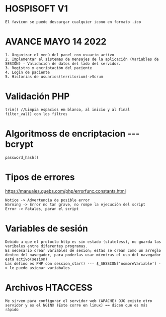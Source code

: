 # HOSPISOFT V1

    El favicon se puede descargar cualquier icono en formato .ico

# AVANCE MAYO 14 2022
    1. Organizar el menú del panel con usuario activo
    2. Implementar el sistemas de mensajes de la aplicación (Variables de SESIÓN) - Validación de datos del lado del servidor.
    3. Registro y encriptación del paciente
    4. Login de paciente
    5. Historias de usuarios(territorium)->Scrum

# Validación PHP

    trim() //Limpia espacios em blanco, al inicio y al final
    filter_val() con los filtros

# Algoritmoss de encriptacion --- bcrypt
    password_hash()

# Tipos de errores
 https://manuales.guebs.com/php/errorfunc.constants.html

    Notice -> Advertencia de posible error
    Warning -> Error no tan grave, no rompe la ejecución del script
    Error -> Fatales, paran el script 

# Variables de sesión

    Debido a que el protoclo http es sin estado (stateless), no guarda las varibales entre diferentes programas.
    Es necesario crear variables de sesion; estas se crean como un arreglo dentro del navegador, para poderlas usar mientras el uso del navegador está activo(sesion)
    Las defino es PHP con session_star() --- $_SESSION['nombreVariable'] -> le puedo asignar variabales

# Archivos HTACCESS

    Me sirven para configurar el servidor web (APACHE) OJO existe otro servidor y es el NGINX (Este corre en linux) == dicen que es más rápido